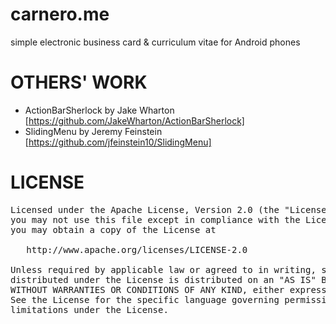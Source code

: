 carnero.me
==========

simple electronic business card & curriculum vitae for Android phones

OTHERS' WORK
============

+ ActionBarSherlock by Jake Wharton [https://github.com/JakeWharton/ActionBarSherlock]
+ SlidingMenu by Jeremy Feinstein  [https://github.com/jfeinstein10/SlidingMenu]

LICENSE
=======

<pre>Licensed under the Apache License, Version 2.0 (the "License");
you may not use this file except in compliance with the License.
you may obtain a copy of the License at

   http://www.apache.org/licenses/LICENSE-2.0

Unless required by applicable law or agreed to in writing, software
distributed under the License is distributed on an "AS IS" BASIS,
WITHOUT WARRANTIES OR CONDITIONS OF ANY KIND, either express or implied.
See the License for the specific language governing permissions and
limitations under the License.</pre>
